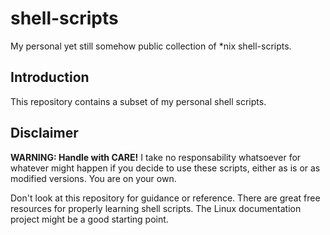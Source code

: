 shell-scripts
=============

My personal yet still somehow public collection of *nix shell-scripts.


Introduction
------------

This repository contains a subset of my personal shell scripts.


Disclaimer
----------

**WARNING: Handle with CARE!**
I take no responsability whatsoever for whatever might happen if you decide to
use these scripts, either as is or as modified versions.  You are on your own.


Don't look at this repository for guidance or reference.  There are great free
resources for properly learning shell scripts.  The Linux documentation project
might be a good starting point.

